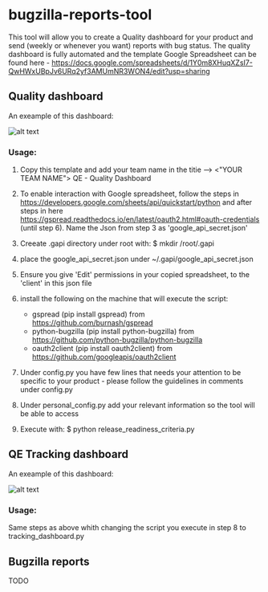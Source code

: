 # bugzilla-reports-tool

This tool will allow you to create a Quality dashboard for your product and send (weekly or whenever you want) reports with bug status.
The quality dashboard is fully automated and the template Google Spreadsheet can be found here - https://docs.google.com/spreadsheets/d/1Y0m8XHuqXZsI7-QwHWxUBpJv6URq2yf3AMUmNR3WON4/edit?usp=sharing

## Quality dashboard
An exeample of this dashboard:

![alt text](https://github.com/RazTamir/bugzilla-reports-tool/blob/master/pics/Screenshot%20from%202019-09-16%2017-07-19.png)

### Usage:

1. Copy this template and add your team name in the titie --> <"YOUR TEAM NAME"> QE - Quality Dashboard

2. To enable interaction with Google spreadsheet, follow the steps in https://developers.google.com/sheets/api/quickstart/python and after steps in here https://gspread.readthedocs.io/en/latest/oauth2.html#oauth-credentials (until step 6). 
Name the Json from step 3 as 'google_api_secret.json'
3. Creeate .gapi directory under root with: $ mkdir /root/.gapi
5. place the google_api_secret.json under ~/.gapi/google_api_secret.json
6. Ensure you give 'Edit' permissions in your copied spreadsheet, to the 'client' in this json file
7. install the following on the machine that will execute the script:
   - gspread (pip install gspread) from https://github.com/burnash/gspread 
   - python-bugzilla (pip install python-bugzilla) from https://github.com/python-bugzilla/python-bugzilla 
   - oauth2client (pip install oauth2client) from https://github.com/googleapis/oauth2client
8. Under config.py you have few lines that needs your attention to be specific to your product - please follow the guidelines in comments under config.py
9. Under personal_config.py add your relevant information so the tool will be able to access
10. Execute with: $ python release_readiness_criteria.py

## QE Tracking dashboard
An exeample of this dashboard:

![alt text](https://github.com/RazTamir/bugzilla-reports-tool/blob/master/pics/Screenshot%20from%202019-10-28%2012-46-50.png)
### Usage:
Same steps as above whith changing the script you execute in step 8 to tracking_dashboard.py


## Bugzilla reports
TODO

